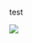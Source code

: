 test

![](https://cdn.jsdelivr.net/gh/fA0777/PicGo_Repository@master//v2-e23ebb424ea0b149402cdaf0e75d1e39_720w.jpg)